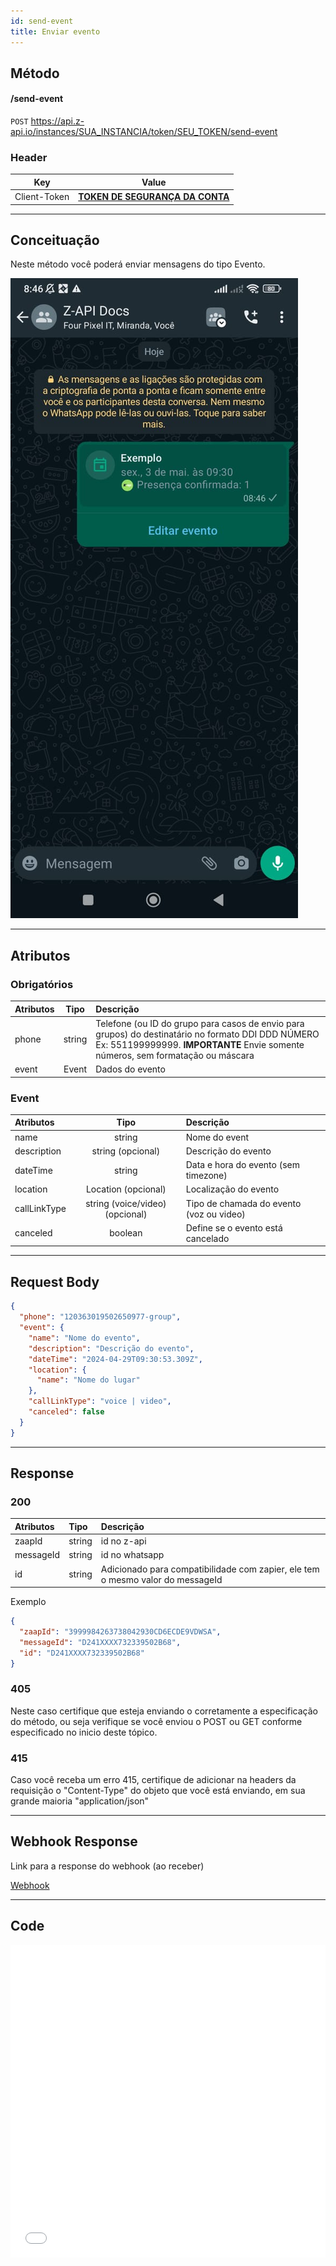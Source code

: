 ```yaml
---
id: send-event
title: Enviar evento
---
```


## Método

#### /send-event

`POST` https://api.z-api.io/instances/SUA_INSTANCIA/token/SEU_TOKEN/send-event

### Header

|     Key      |                            Value                            |
| :----------: | :---------------------------------------------------------: |
| Client-Token | **[TOKEN DE SEGURANÇA DA CONTA](../security/client-token)** |

---

## Conceituação

Neste método você poderá enviar mensagens do tipo Evento.

![image](../../img/SendingEvent.jpeg)

---

## Atributos

### Obrigatórios

| Atributos | Tipo | Descrição |
| :-- | :-: | :-- |
| phone | string | Telefone (ou ID do grupo para casos de envio para grupos) do destinatário no formato DDI DDD NÚMERO Ex: 551199999999. **IMPORTANTE** Envie somente números, sem formatação ou máscara |
| event | Event | Dados do evento |

### Event

| Atributos | Tipo | Descrição |
| :-- | :-: | :-- |
| name | string | Nome do event |
| description | string (opcional) | Descrição do evento |
| dateTime | string | Data e hora do evento (sem timezone) |
| location | Location (opcional) | Localização do evento |
| callLinkType | string (voice/video) (opcional) | Tipo de chamada do evento (voz ou video) |
| canceled | boolean | Define se o evento está cancelado |

---

## Request Body

```json
{
  "phone": "120363019502650977-group",
  "event": {
    "name": "Nome do evento",
    "description": "Descrição do evento",
    "dateTime": "2024-04-29T09:30:53.309Z",
    "location": {
      "name": "Nome do lugar"
    },
    "callLinkType": "voice | video",
    "canceled": false
  }
}
```

---

## Response

### 200

| Atributos | Tipo | Descrição |
| :-- | :-- | :-- |
| zaapId | string | id no z-api |
| messageId | string | id no whatsapp |
| id | string | Adicionado para compatibilidade com zapier, ele tem o mesmo valor do messageId |

Exemplo

```json
{
  "zaapId": "3999984263738042930CD6ECDE9VDWSA",
  "messageId": "D241XXXX732339502B68",
  "id": "D241XXXX732339502B68"
}
```

### 405

Neste caso certifique que esteja enviando o corretamente a especificação do método, ou seja verifique se você enviou o POST ou GET conforme especificado no inicio deste tópico.

### 415

Caso você receba um erro 415, certifique de adicionar na headers da requisição o "Content-Type" do objeto que você está enviando, em sua grande maioria "application/json"

---

## Webhook Response

Link para a response do webhook (ao receber)

[Webhook](../webhooks/on-message-received#exemplo-de-retorno-de-evento)

---

## Code

<iframe src="//api.apiembed.com/?source=https://raw.githubusercontent.com/Z-API/z-api-docs/main/json-examples/send-event.json&targets=all" frameBorder="0" scrolling="no" width="100%" height="500px" seamless></iframe>
